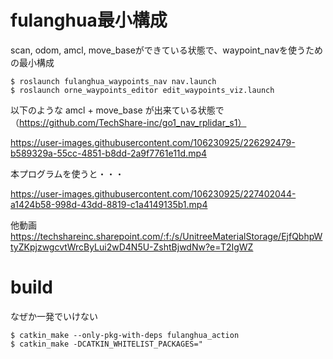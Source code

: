 # fulanghua最小構成

scan, odom, amcl, move_baseができている状態で、waypoint_navを使うための最小構成 

```
$ roslaunch fulanghua_waypoints_nav nav.launch
$ roslaunch orne_waypoints_editor edit_waypoints_viz.launch
```


以下のような amcl + move_base が出来ている状態で
（https://github.com/TechShare-inc/go1_nav_rplidar_s1）

https://user-images.githubusercontent.com/106230925/226292479-b589329a-55cc-4851-b8dd-2a9f7761e11d.mp4


本プログラムを使うと・・・


https://user-images.githubusercontent.com/106230925/227402044-a1424b58-998d-43dd-8819-c1a4149135b1.mp4



他動画  
https://techshareinc.sharepoint.com/:f:/s/UnitreeMaterialStorage/EjfQbhpWtyZKpjzwgcvtWrcByLui2wD4N5U-ZshtBjwdNw?e=T2IgWZ

# build

なぜか一発でいけない
```
$ catkin_make --only-pkg-with-deps fulanghua_action
$ catkin_make -DCATKIN_WHITELIST_PACKAGES="
```
